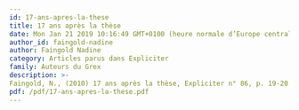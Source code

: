 ```yaml
---
id: 17-ans-apres-la-these
title: 17 ans après la thèse
date: Mon Jan 21 2019 10:16:49 GMT+0100 (heure normale d’Europe centrale)
author_id: faingold-nadine
author: Faingold Nadine
category: Articles parus dans Expliciter
family: Auteurs du Grex
description: >-
Faingold, N., (2010) 17 ans après la thèse, Expliciter n° 86, p. 19-20 
pdf: /pdf/17-ans-apres-la-these.pdf
---
```

